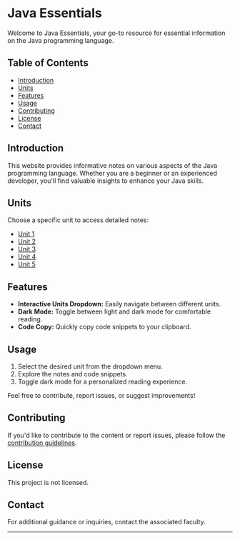 # Java Essentials

Welcome to Java Essentials, your go-to resource for essential information on the Java programming language.

## Table of Contents
- [Introduction](#introduction)
- [Units](#units)
- [Features](#features)
- [Usage](#usage)
- [Contributing](#contributing)
- [License](#license)
- [Contact](#contact)

## Introduction

This website provides informative notes on various aspects of the Java programming language. Whether you are a beginner or an experienced developer, you'll find valuable insights to enhance your Java skills.

## Units

Choose a specific unit to access detailed notes:
- [Unit 1](#)
- [Unit 2](#)
- [Unit 3](#)
- [Unit 4](#)
- [Unit 5](#)

## Features

- **Interactive Units Dropdown:** Easily navigate between different units.
- **Dark Mode:** Toggle between light and dark mode for comfortable reading.
- **Code Copy:** Quickly copy code snippets to your clipboard.

## Usage

1. Select the desired unit from the dropdown menu.
2. Explore the notes and code snippets.
3. Toggle dark mode for a personalized reading experience.

Feel free to contribute, report issues, or suggest improvements!

## Contributing

If you'd like to contribute to the content or report issues, please follow the [contribution guidelines](CONTRIBUTING.md).

## License

This project is not licensed.

## Contact

For additional guidance or inquiries, contact the associated faculty.

---
